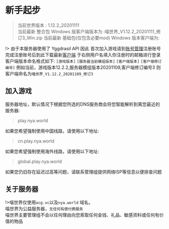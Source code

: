# 新手起步

> 当前世界版本 : 1.12.2_20201111  
> 当前最新 整合包 Windows 版客户端版本为 :喵世界_V1.12.2_20201111_修订3_Win.zip
> 当前最新 基础包(仅包含必要mod) Windows 版本客户端为:  

!> 由于本服务器使用了 Yggdrasil API
因此 首次加入游戏请到[账号管理](http://mc.login.nya.world/)注册账号  
完成注册账号后到此下载最新[客户端](https://dl.acg.vc/index.php/s/EdHbw34kZkdKbCP) 于右侧用户名填入你注册时的邮箱进行登录  
客户端版本命名格式如下: `[游戏版本]` `[服务器当前模组版本]`  `[客户端版本]`  `[客户端修订编号]`
例如当前，游戏版本12.2.2,服务器模组版本20201109,客户端修订编号3 则客户端命名为`喵世界_V1.12.2_20201109_修订3`

## 加入游戏
服务器地址，默认情况下根据您所选的DNS服务商会将您智能解析到离您最近的服务器:  
> play.nya.world

如果您希望强制使用中国线路，请使用以下地址:  
> cn.play.nya.world

如果您希望强制使用海外线路，请使用以下地址:  
> global.play.nya.world

如果您仍旧存在延迟过高等问题，请联系管理组提供网络ISP等信息以便排查问题

## 关于服务器
!>喵世界仅使用`acg.vc`以及`nya.world` 域名。  
喵世界为公益服务器，`无任何有偿付费服务`  
喵世界主要管理组不会以任何理由向您索取任何金钱、礼品、敏感资料或任何有价值的物品

